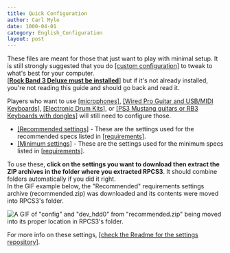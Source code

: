 ```yaml
---
title: Quick Configuration
author: Carl Mylo
date: 1000-04-01
category: English_Configuration
layout: post
---
```


These files are meant for those that just want to play with minimal setup. It is still strongly suggested that you do [[custom configuration]](https://github.com/carlmylo/rb3-pc/tree/main#custom-configuration) to tweak to what's best for your computer.  
[[**Rock Band 3 Deluxe must be installed**]](https://rb3dx.neocities.org/) but if it's not already installed, you're not reading this guide and should go back and read it.  

Players who want to use [[microphones]](https://carlmylo.github.io/rb3-pc/english_configuration/1000-05-01-customconfiguration.html#audio), [[Wired Pro Guitar and USB/MIDI Keyboards]](https://carlmylo.github.io/rb3-pc/english_configuration/1000-05-01-customconfiguration.html#io), [[Electronic Drum Kits]](https://carlmylo.github.io/rb3-pc/english_configuration/1000-05-01-customconfiguration.html#io), or [[PS3 Mustang guitars or RB3 Keyboards with dongles]](https://carlmylo.github.io/rb3-pc/english/1000-07-01-passthroughdevices.html) will still need to configure those.

* [[Recommended settings]](https://github.com/carlmylo/rb3-pc/raw/main/config/customconfig/recommended.zip) - These are the settings used for the recommended specs listed in [[requirements]](https://carlmylo.github.io/rb3-pc/english/1000-01-01-requirements.html).
* [[Minimum settings]](https://github.com/carlmylo/rb3-pc/raw/main/config/customconfig/minimum.zip) - These are the settings used for the minimum specs listed in [[requirements]](https://carlmylo.github.io/rb3-pc/english/1000-01-01-requirements.html).


To use these, **click on the settings you want to download then extract the ZIP archives in the folder where you extracted RPCS3**. It should combine folders automatically if you did it right.  
In the GIF example below, the "Recommended" requirements settings archive (recommended.zip) was downloaded and its contents were moved into RPCS3's folder.

![A GIF of "config" and "dev_hdd0" from "recommended.zip" being moved into its proper location in RPCS3's folder.](https://raw.githubusercontent.com/carlmylo/rb3-pc/TheGreatSplit/assets/images/cust/quickconf.gif "Recommended.zip")

For more info on these settings, [[check the Readme for the settings repository]](https://github.com/carlmylo/rb3-pc/tree/main/config/customconfig#about).
